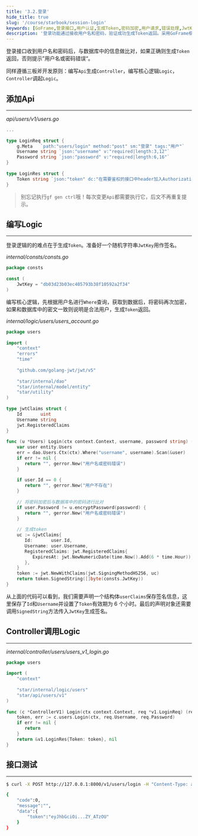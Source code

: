 ```yaml
---
title: '3.2.登录'
hide_title: true
slug: '/course/starbook/session-login'
keywords: [GoFrame,登录接口,用户认证,生成Token,密码加密,用户请求,错误处理,JwtKey,接口测试,编写逻辑]
description: '登录功能通过接收用户名和密码，验证成功生成Token返回。采用GoFrame框架，遵循三板斧开发原则，包括Api生成Controller，编写核心Logic逻辑。通过JwtKey生成签名，Token有效期为六小时。在Controller中调用核心逻辑实现登录功能，并测试接口确保功能正常。'
---
```

登录接口收到用户名和密码后，与数据库中的信息做比对，如果正确则生成`Token`返回，否则提示”用户名或密码错误“。

同样遵循三板斧开发原则：编写`Api`生成`Controller`，编写核心逻辑`Logic`，`Controller`调起`Logic`。
## 添加Api
---
*api/users/v1/users.go*
```go
...
  
type LoginReq struct {  
    g.Meta   `path:"users/login" method:"post" sm:"登录" tags:"用户"`  
    Username string `json:"username" v:"required|length:3,12"`  
    Password string `json:"password" v:"required|length:6,16"`  
}  
  
type LoginRes struct {  
    Token string `json:"token" dc:"在需要鉴权的接口中header加入Authorization: token"`
}
```

> 别忘记执行`gf gen ctrl`哦！每次变更`Api`都需要执行它，后文不再重复提示。

## 编写Logic
---
登录逻辑的的难点在于生成`Token`。准备好一个随机字符串`JwtKey`用作签名。

*internal/consts/consts.go*
```go
package consts  
  
const (  
    JwtKey = "db03d23b03ec405793b38f10592a2f34"  
)
```

编写核心逻辑，先根据用户名进行`Where`查询，获取到数据后，将密码再次加密，如果和数据库中的密文一致则说明是合法用户，生成`Token`返回。

*internal/logic/users/users_account.go*
```go
package users  
  
import (  
    "context"  
    "errors"
    "time"  
    
    "github.com/golang-jwt/jwt/v5"
    
    "star/internal/dao"    
    "star/internal/model/entity"    
    "star/utility"
)
  
type jwtClaims struct {  
    Id       uint  
    Username string  
    jwt.RegisteredClaims  
}  
  
func (u *Users) Login(ctx context.Context, username, password string) (tokenString string, err error) {  
    var user entity.Users  
    err = dao.Users.Ctx(ctx).Where("username", username).Scan(&user)  
    if err != nil {  
       return "", gerror.New("用户名或密码错误")  
    }  
  
    if user.Id == 0 {  
       return "", gerror.New("用户不存在")  
    }  
  
    // 将密码加密后与数据库中的密码进行比对  
    if user.Password != u.encryptPassword(password) {  
       return "", gerror.New("用户名或密码错误")  
    }  
  
    // 生成token  
    uc := &jwtClaims{  
       Id:       user.Id,  
       Username: user.Username,  
       RegisteredClaims: jwt.RegisteredClaims{  
          ExpiresAt: jwt.NewNumericDate(time.Now().Add(6 * time.Hour)),  
       },  
    }  
    token := jwt.NewWithClaims(jwt.SigningMethodHS256, uc)
	return token.SignedString([]byte(consts.JwtKey))
}
```

从上面的代码可以看到，我们需要声明一个结构体`userClaims`保存签名信息，这里保存了`Id`和`Username`并设置了`Token`有效期为 6 个小时。最后的声明对象还需要调用`SignedString`方法传入`JwtKey`生成签名。

## Controller调用Logic
---
*internal/controller/users/users_v1_login.go*
```go
package users  
  
import (  
    "context"  
    
    "star/internal/logic/users"  
    "star/api/users/v1"
)  
  
func (c *ControllerV1) Login(ctx context.Context, req *v1.LoginReq) (res *v1.LoginRes, err error) {  
    token, err := c.users.Login(ctx, req.Username, req.Password)  
    if err != nil {  
       return  
    }  
    return &v1.LoginRes{Token: token}, nil  
}
```

## 接口测试
---
```bash
$ curl -X POST http://127.0.0.1:8000/v1/users/login -H "Content-Type: application/json" -d "{\"username\":\"oldme\", \"password\":\"123456\"}"

{
    "code":0,
    "message":"",
    "data":{
        "token":"eyJhbGciOi...ZY_ATzOU"
    }
}
```
